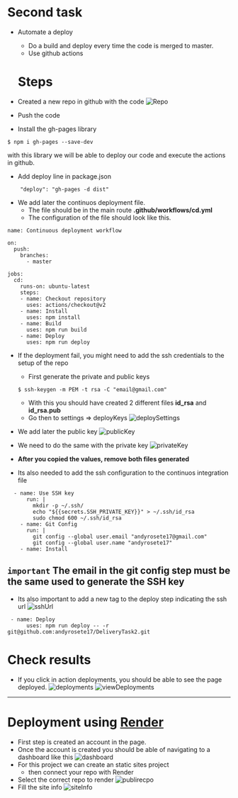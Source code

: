 # Second task

- Automate a deploy

  - Do a build and deploy every time the code is merged to master.
  - Use github actions

  # Steps

- Created a new repo in github with the code
  ![Repo](./assets/repo.png)
- Push the code
- Install the gh-pages library

```
$ npm i gh-pages --save-dev
```

with this library we will be able to deploy our code and execute the actions in github.

- Add deploy line in package.json

```
    "deploy": "gh-pages -d dist"
```

- We add later the continuos deployment file.
  - The file should be in the main route
    **.github/workflows/cd.yml**
  - The configuration of the file should look like this.

```
name: Continuous deployment workflow

on:
  push:
    branches:
      - master

jobs:
  cd:
    runs-on: ubuntu-latest
    steps:
    - name: Checkout repository
      uses: actions/checkout@v2
    - name: Install
      uses: npm install
    - name: Build
      uses: npm run build
    - name: Deploy
      uses: npm run deploy
```

- If the deployment fail, you might need to add the ssh credentials to the setup of the repo

  - First generate the private and public keys

  ```
  $ ssh-keygen -m PEM -t rsa -C "email@gmail.com"
  ```

  - With this you should have created 2 different files **id_rsa** and **id_rsa.pub**
  - Go then to settings => deployKeys
    ![deploySettings](./assets/deploykeys.png)

- We add later the public key
  ![publicKey](./assets/publicKey.png)

- We need to do the same with the private key
  ![privateKey](./assets/secretKey.png)

- **After you copied the values, remove both files generated**
- Its also needed to add the ssh configuration to the continuos integration file

```
  - name: Use SSH key
      run: |
        mkdir -p ~/.ssh/
        echo "${{secrets.SSH_PRIVATE_KEY}}" > ~/.ssh/id_rsa
        sudo chmod 600 ~/.ssh/id_rsa
    - name: Git Config
      run: |
        git config --global user.email "andyrosete17@gmail.com"
        git config --global user.name "andyrosete17"
    - name: Install
```

## `important` The email in the git config step must be the same used to generate the SSH key

- Its also important to add a new tag to the deploy step indicating the ssh url
  ![sshUrl](./assets/sshurl.png)

```
 - name: Deploy
      uses: npm run deploy -- -r git@github.com:andyrosete17/DeliveryTask2.git
```

# Check results
- If you click in action deployments, you should be able to see the page deployed.
![deployments](./assets//deployments.png)
![viewDeployments](./assets//viewDeployments.png)

--------------------------------------------------------------------------------------------------

# Deployment using [Render](https://dashboard.render.com/)
- First step is created an account in the page.
- Once the account is created you should be able of navigating to a dashboard like this
![dashboard](./assets/dashboardRender.png)
- For this project we can create an static sites project
  - then connect your repo with Render
- Select the correct repo to render
![publirecpo](./assets/publicRepo.png)
- Fill the site info
![siteInfo](./assets/siteInfo.png)

